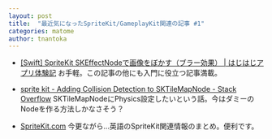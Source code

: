 ```yaml
---
layout: post
title:  "最近気になったSpriteKit/GameplayKit関連の記事 #1"
categories: matome
author: tnantoka
---
```


- [[Swift] SpriteKit SKEffectNodeで画像をぼかす（ブラー効果） | はじはじアプリ体験記](http://hajihaji-lemon.com/smartphone/swift/spritekit-skeffectnode/)
  お手軽。この記事の他にも入門に役立つ記事満載。

- [sprite kit - Adding Collision Detection to SKTileMapNode - Stack Overflow](http://stackoverflow.com/questions/39770344/adding-collision-detection-to-sktilemapnode)
  SKTileMapNodeにPhysics設定したいという話。今はダミーのNodeを作る方法しかなさそう？

- [SpriteKit.com](http://www.sprite-kit.com/)
  今更ながら…英語のSpriteKit関連情報のまとめ。便利です。
